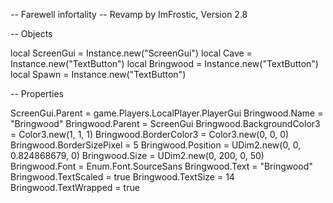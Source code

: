 -- Farewell infortality 
-- Revamp by ImFrostic, Version 2.8 
 
 -- Objects
 
local ScreenGui = Instance.new("ScreenGui")
local Cave = Instance.new("TextButton")
local Bringwood = Instance.new("TextButton")
local Spawn = Instance.new("TextButton")
 
-- Properties
 
ScreenGui.Parent = game.Players.LocalPlayer.PlayerGui
Bringwood.Name = "Bringwood"
Bringwood.Parent = ScreenGui
Bringwood.BackgroundColor3 = Color3.new(1, 1, 1)
Bringwood.BorderColor3 = Color3.new(0, 0, 0)
Bringwood.BorderSizePixel = 5
Bringwood.Position = UDim2.new(0, 0, 0.824868679, 0)
Bringwood.Size = UDim2.new(0, 200, 0, 50)
Bringwood.Font = Enum.Font.SourceSans
Bringwood.Text = "Bringwood"
Bringwood.TextScaled = true
Bringwood.TextSize = 14
Bringwood.TextWrapped = true
 
